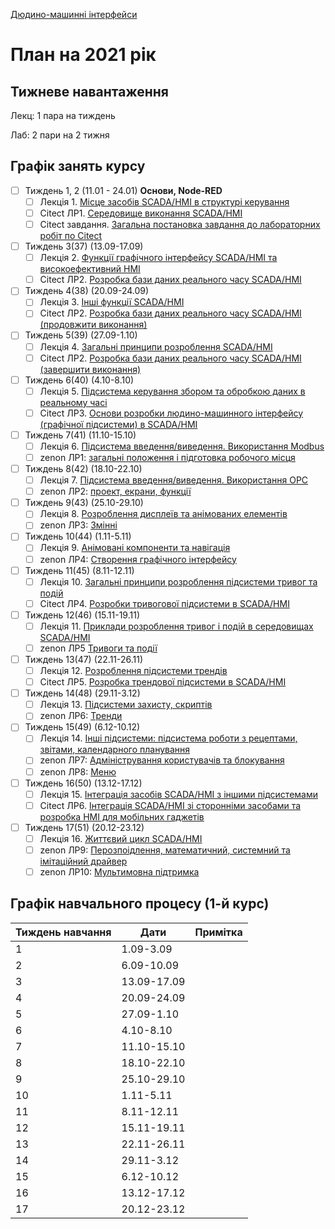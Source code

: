 [Дюдино-машинні інтерфейси](https://pupenasan.github.io/hmi/)

# План на 2021 рік

## Тижневе навантаження

Лекц: 1 пара на тиждень

Лаб:  2 пари на 2 тижня

## Графік занять курсу

- [ ] Тиждень 1, 2 (11.01 - 24.01) **Основи, Node-RED**
  - [ ] Лекція 1. [Місце засобів SCADA/HMI в структурі керування](lec/lec1.md)
  - [ ] Citect ЛР1. [Середовище виконання SCADA/HMI](lab/citect2021/lab1.md)
  - [ ] Citect завдання. [Загальна постановка завдання до лабораторних робіт по Citect](lab/citect2021/task.md) 
- [ ] Тиждень 3(37) (13.09-17.09)
  - [ ] Лекція 2. [Функції графічного інтерфейсу SCADA/HMI та високоефективний HMI](lec/lec2.md)
  - [ ] Citect ЛР2. [Розробка бази даних реального часу SCADA/HMI](lab/citectold/lab2.md)
- [ ] Тиждень 4(38) (20.09-24.09)
  - [ ] Лекція 3. [Інші функції SCADA/HMI](lec/lec3.md)
  - [ ] Citect ЛР2. [Розробка бази даних реального часу SCADA/HMI (продовжити виконання)](lab/citectold/lab2.md)
- [ ] Тиждень 5(39) (27.09-1.10)
  - [ ] Лекція 4. [Загальні принципи розроблення SCADA/HMI](lec/lec4.md)
  - [ ] Citect ЛР2. [Розробка бази даних реального часу SCADA/HMI (завершити виконання)](lab/citectold/lab2.md)
- [ ] Тиждень 6(40) (4.10-8.10)
  - [ ] Лекція 5. [Підсистема керування збором та обробкою даних в реальному часі](lec/lec5.md)
  - [ ] Citect ЛР3. [Основи розробки людино-машинного інтерфейсу (графічної підсистеми) в SCADA/HMI](lab/citectold/lab3.md)
- [ ] Тиждень 7(41) (11.10-15.10)
  - [ ] Лекція 6. [Підсистема введення/виведення. Використання Modbus](lec/lec6.md)
  - [ ] zenon ЛР1: [загальні положення і підготовка робочого місця](lab/zenon/lab1.md)
- [ ] Тиждень 8(42) (18.10-22.10)
  - [ ] Лекція 7. [Підсистема введення/виведення. Використання OPC](lec/lec7.md)
  - [ ] zenon ЛР2: [проект, екрани, функції](lab/zenon/lab2.md)
- [ ] Тиждень 9(43) (25.10-29.10)
  - [ ] Лекція 8. [Розроблення дисплеїв та анімованих елементів](lec/lec8.md)
  - [ ] zenon ЛР3: [Змінні](lab/zenon/lab3.md)
- [ ] Тиждень 10(44) (1.11-5.11)
  - [ ] Лекція 9. [Анімовані компоненти та навігація](lec/lec9.md)
  - [ ] zenon ЛР4: [Створення графічного інтерфейсу](lab/zenon/lab4.md)
- [ ] Тиждень 11(45) (8.11-12.11)
  - [ ] Лекція 10. [Загальні принципи розроблення підсистеми тривог та подій](lec/lec10.md)
  - [ ] Citect ЛР4. [Розробки тривогової підсистеми в SCADA/HMI](lab/citectold/lab4.md)
- [ ] Тиждень 12(46) (15.11-19.11)
  - [ ] Лекція 11. [Приклади розроблення тривог і подій в середовищах SCADA/HMI](lec/lec11.md)
  - [ ] zenon ЛР5 [Тривоги та події](lab/zenon/lab5.md)
- [ ] Тиждень 13(47) (22.11-26.11)
  - [ ] Лекція 12. [Розроблення підсистеми трендів](lec/lec12.md)
  - [ ] Citect ЛР5. [Розробка трендової підсистеми в SCADA/HMI](lab/citectold/lab5.md)
- [ ] Тиждень 14(48) (29.11-3.12)
  - [ ] Лекція 13. [Підсистеми захисту, скриптів](lec/lec13.md)
  - [ ] zenon ЛР6: [Тренди](lab/zenon/lab6.md)
- [ ] Тиждень 15(49) (6.12-10.12)
  - [ ] Лекція 14. [Інші підсистеми: підсистема роботи з рецептами, звітами, календарного планування](lec/lec14.md)
  - [ ] zenon ЛР7: [Адміністрування користувачів та блокування](lab/zenon/lab7.md)
  - [ ] zenon ЛР8: [Меню](lab/zenon/lab8.md)
- [ ] Тиждень 16(50) (13.12-17.12)
  - [ ] Лекція 15. [Інтеграція засобів SCADA/HMI з іншими підсистемами](lec/lec15.md)
  - [ ] Citect ЛР6. [Інтеграція SCADA/HMI зі сторонніми засобами та розробка HMI для мобільних гаджетів](lab/citectold/lab6.md)
- [ ] Тиждень 17(51) (20.12-23.12)
  - [ ] Лекція 16. [Життєвий цикл SCADA/HMI](lec/lec16.md) 
  - [ ] zenon ЛР9: [Перозпоідлення, математичний, системний та імітаційний драйвер](lab/zenon/lab9.md)
  - [ ] zenon ЛР10: [Мультимовна підтримка](lab/zenon/lab10.md)

## Графік навчального процесу (1-й курс)

| Тиждень навчання | Дати        | Примітка |
| ---------------- | ----------- | -------- |
| 1                | 1.09-3.09   |          |
| 2                | 6.09-10.09  |          |
| 3                | 13.09-17.09 |          |
| 4                | 20.09-24.09 |          |
| 5                | 27.09-1.10  |          |
| 6                | 4.10-8.10   |          |
| 7                | 11.10-15.10 |          |
| 8                | 18.10-22.10 |          |
| 9                | 25.10-29.10 |          |
| 10               | 1.11-5.11   |          |
| 11               | 8.11-12.11  |          |
| 12               | 15.11-19.11 |          |
| 13               | 22.11-26.11 |          |
| 14               | 29.11-3.12  |          |
| 15               | 6.12-10.12  |          |
| 16               | 13.12-17.12 |          |
| 17               | 20.12-23.12 |          |